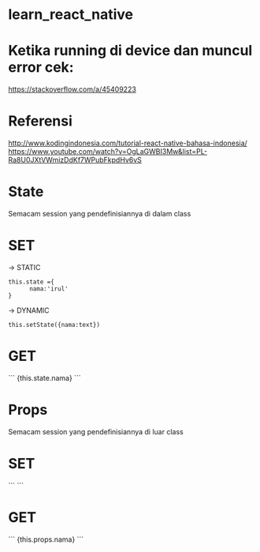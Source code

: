 # learn_react_native

# Ketika running di device dan muncul error cek:
https://stackoverflow.com/a/45409223

# Referensi
http://www.kodingindonesia.com/tutorial-react-native-bahasa-indonesia/
https://www.youtube.com/watch?v=OgLaGWBI3Mw&list=PL-Ra8U0JXtVWmizDdKf7WPubFkpdHv6vS


# State
Semacam session yang pendefinisiannya di dalam class

<h1>SET</h1>

-> STATIC
```
this.state ={
      nama:'irul'
}
```

-> DYNAMIC
```
this.setState({nama:text})
```

<h1>GET</h1>
```
{this.state.nama}
```

# Props 
Semacam session yang pendefinisiannya di luar class

<h1>SET</h1>
```
<Object_gue nama="joni"/>
```
<h1>GET</h1>
```
{this.props.nama}
```
